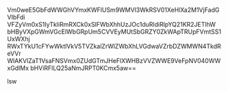 Vm0weE5GbFdWWGhVYmxKWFlUSm9WMVl3WkRSV01XeHlXa2M1VjFadGVIbFdi
VFZyVm0xS1IyTkliRmRXCk0xSlFWbXhhUzJOc1duRldiRlpYQ21KR2JETlhW
bHByVXpGWmVGcElWbGRpUm5CVVEyMUtSbGRZY0ZkWApTRUpFVmtSS1UxWXhj
RWxTYkU1cFYwWktlVkV5TVZkalZrWlZWbXhLVGdwaVZrbDZWMWN4TkdReVVr
WlAKVlZaT1VsaFNSVmx0ZUdGTmJHeFlXWHBzVVZWWE9VeFpNV040WWxGdlMx
bHViRFlLQ25aNmJRPT0KCmx5aw==

lsw